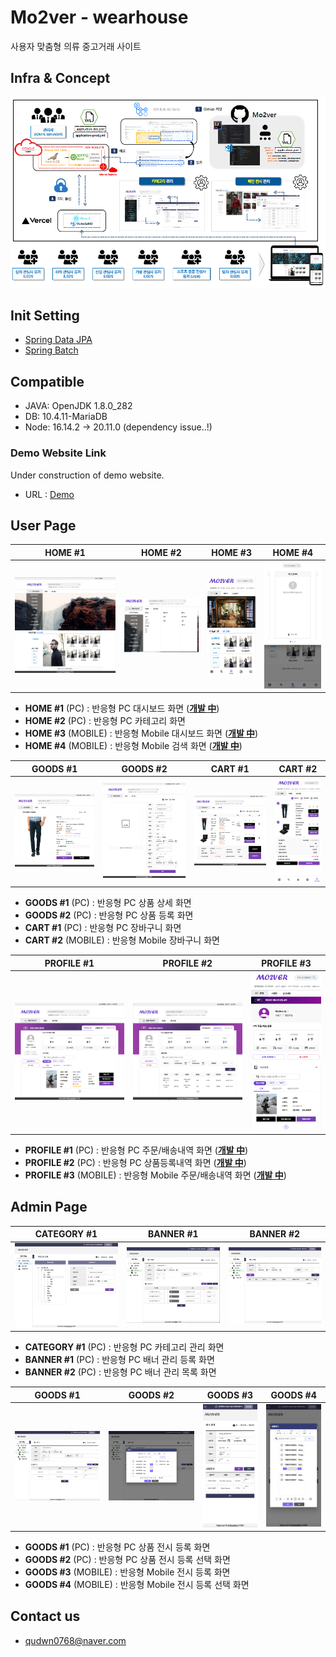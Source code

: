 # Mo2ver - wearhouse
사용자 맞춤형 의류 중고거래 사이트

## Infra & Concept
![Infra & Concept](./images/INFRA&CONCEPT_v3.PNG)

## Init Setting
- [Spring Data JPA](https://start.spring.io/#!type=gradle-project&language=java&platformVersion=2.7.3&packaging=jar&jvmVersion=1.8&groupId=com.mo2ver&artifactId=master&name=master&description=Mo2ver%20project%20for%20Spring%20Boot&packageName=com.mo2ver.master&dependencies=data-jpa,validation,security,mail,devtools,mariadb,lombok)
- [Spring Batch](https://start.spring.io/#!type=gradle-project&language=java&platformVersion=2.7.3&packaging=jar&jvmVersion=1.8&groupId=com.mo2ver&artifactId=batch&name=batch&description=Mo2ver%20project%20for%20Spring%20Batch&packageName=com.mo2ver.batch&dependencies=batch,mariadb,lombok)

## Compatible
- JAVA: OpenJDK 1.8.0_282
- DB: 10.4.11-MariaDB
- Node: 16.14.2 → 20.11.0 (dependency issue..!)

### Demo Website Link
Under construction of demo website.
- URL : [Demo](https://mo2ver.vercel.app/)

## User Page
| HOME #1 | HOME #2 | HOME #3 | HOME #4 |
| :-----: | :-----: | :-----: | :-----: |
| ![Home Page 01](./images/HOME_PC_01.PNG) | ![Home Page 02](./images/HOME_PC_02.PNG) | ![Home Page 03](./images/HOME_MOBILE_01.PNG) | ![Home Page 04](./images/GOODS_SEARCH_MOBILE_01.PNG) |

- **HOME #1** (PC) : 반응형 PC 대시보드 화면 (<ins>**개발 中**</ins>)
- **HOME #2** (PC) : 반응형 PC 카테고리 화면
- **HOME #3** (MOBILE) : 반응형 Mobile 대시보드 화면 (<ins>**개발 中**</ins>)
- **HOME #4** (MOBILE) : 반응형 Mobile 검색 화면 (<ins>**개발 中**</ins>)

| GOODS #1 | GOODS #2 | CART #1 | CART #2 |
| :------: | :------: | :-----: | :-----: |
| ![Detail Page 01](./images/GOODS_DETAIL_PC_01.PNG) | ![Register Page 01](./images/GOODS_REGISTER_PC_01.PNG) | ![Cart Page 01](./images/CART_PC_01.PNG) | ![Cart Page 02](./images/CART_MOBILE_01.PNG) |

- **GOODS #1** (PC) : 반응형 PC 상품 상세 화면
- **GOODS #2** (PC) : 반응형 PC 상품 등록 화면
- **CART #1** (PC) : 반응형 PC 장바구니 화면
- **CART #2** (MOBILE) : 반응형 Mobile 장바구니 화면

| PROFILE #1 | PROFILE #2 | PROFILE #3 |
| :--------: | :--------: | :--------: |
| ![Profile Page 01](./images/MY_PROFILE_PC_01.PNG) | ![Profile Page 02](./images/MY_PROFILE_PC_02.PNG) | ![Profile Page 03](./images/MY_PROFILE_MOBILE_01.PNG) |

- **PROFILE #1** (PC) : 반응형 PC 주문/배송내역 화면 (<ins>**개발 中**</ins>)
- **PROFILE #2** (PC) : 반응형 PC 상품등록내역 화면 (<ins>**개발 中**</ins>)
- **PROFILE #3** (MOBILE) : 반응형 Mobile 주문/배송내역 화면 (<ins>**개발 中**</ins>)

## Admin Page
| CATEGORY #1 | BANNER #1 | BANNER #2 |
| :---------: | :-------: | :-------: |
| ![Category Page 01](./images/CATEGORY_MANAGE_PC_01.PNG) | ![Banner Page 01](./images/BANNER_MANAGE_PC_01.PNG) | ![Banner Page 02](./images/BANNER_MANAGE_PC_02.PNG) |

- **CATEGORY #1** (PC) : 반응형 PC 카테고리 관리 화면
- **BANNER #1** (PC) : 반응형 PC 배너 관리 등록 화면
- **BANNER #2** (PC) : 반응형 PC 배너 관리 목록 화면

| GOODS #1 | GOODS #2 | GOODS #3 | GOODS #4 |
| :------: | :------: | :------: | :------: |
| ![Goods Page 01](./images/GOODS_MANAGE_PC_01.PNG) | ![Goods Page 02](./images/GOODS_MANAGE_PC_02.PNG) | ![Goods Page 03](./images/GOODS_MANAGE_MOBILE_01.PNG) | ![Goods Page 04](./images/GOODS_MANAGE_MOBILE_02.PNG) |

- **GOODS #1** (PC) : 반응형 PC 상품 전시 등록 화면
- **GOODS #2** (PC) : 반응형 PC 상품 전시 등록 선택 화면
- **GOODS #3** (MOBILE) : 반응형 Mobile 전시 등록 화면
- **GOODS #4** (MOBILE) : 반응형 Mobile 전시 등록 선택 화면

## Contact us
- qudwn0768@naver.com